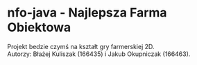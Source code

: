 # nfo-java - Najlepsza Farma Obiektowa
Projekt bedzie czymś na kształt gry farmerskiej 2D.  
Autorzy: Błażej Kuliszak (166435) i Jakub Okupniczak (166463).
